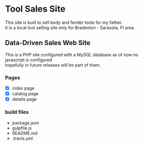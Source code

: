 # Tool Sales Site

This site is built to sell body and fender tools for my father.<br>
It is a local tool selling site only for Bradenton - Sarasota, Fl area.

## Data-Driven Sales Web Site

This is a PHP site configured with a MySQL database as of now no javascript is configured <br>
hopefully in future releases will be part of them.


### Pages

- [x] index page 
- [x] catalog page
- [x] details page

### build files

- package.json
- gulpfile.js
- README.md
- .travis.yml 
 